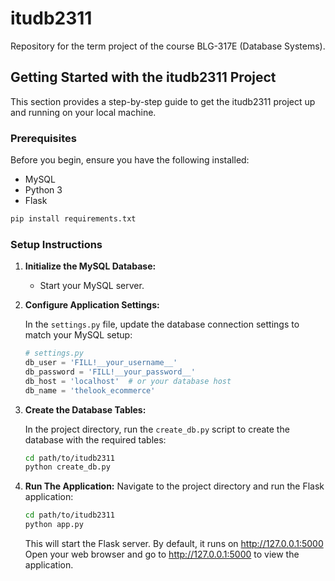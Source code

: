 # itudb2311
Repository for the term project of the course BLG-317E (Database Systems).

## Getting Started with the itudb2311 Project

This section provides a step-by-step guide to get the itudb2311 project up and running on your local machine.

### Prerequisites

Before you begin, ensure you have the following installed:
- MySQL
- Python 3
- Flask

```bash
pip install requirements.txt
```


### Setup Instructions

1. **Initialize the MySQL Database:**
   
   - Start your MySQL server.

2. **Configure Application Settings:**

   In the `settings.py` file, update the database connection settings to match your MySQL setup:

   ```python
   # settings.py
   db_user = 'FILL!__your_username__'
   db_password = 'FILL!__your_password__'
   db_host = 'localhost'  # or your database host
   db_name = 'thelook_ecommerce'

3. **Create the Database Tables:**

   In the project directory, run the `create_db.py` script to create the database with the required tables:

   ```bash
   cd path/to/itudb2311
   python create_db.py
   ```

4. **Run The Application:**
    Navigate to the project directory and run the Flask application:
    ```bash
    cd path/to/itudb2311
    python app.py
    ```

    This will start the Flask server. By default, it runs on http://127.0.0.1:5000
    Open your web browser and go to http://127.0.0.1:5000 to view the application.


